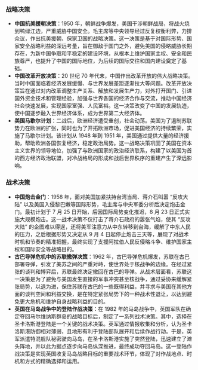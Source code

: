 ### 战略决策

- **中国抗美援朝决策**：1950 年，朝鲜战争爆发，美国干涉朝鲜战局，将战火烧到鸭绿江边，严重威胁中国安全。毛主席等中央领导经过反复权衡利弊，力排众议，作出抗美援朝、保家卫国的战略决策。这一决策是基于对国际形势、国家安全战略利益的深远考量，旨在御敌于国门之外，避免美国的侵略威胁长期存在，为新中国争取和平稳定的建设环境，从根本上维护国家主权、安全和民族尊严，也提升了中国的国际地位，为后续的国际交往和国内建设奠定了基础。
- **中国改革开放决策**：20 世纪 70 年代末，中国作出改革开放的伟大战略决策。当时中国面临着经济发展缓慢、与世界发展差距逐渐拉大等问题。改革开放决策旨在通过对内改革调整生产关系、解放和发展生产力，对外打开国门、引进国外资金技术和管理经验，加强与世界各国的经济合作与交流，推动中国经济社会快速发展，实现国家富强、人民富裕。这一决策改变了中国的发展轨迹，使中国逐步融入世界经济体系，成为世界第二大经济体。
- **美国马歇尔计划**：二战后，欧洲经济遭受重创，社会动荡。美国为了遏制苏联势力在欧洲的扩张，同时也为了开拓欧洲市场，促进美国经济的持续繁荣，实施了马歇尔计划。该计划从 1948 年到 1951 年，美国通过提供大量的经济援助，帮助欧洲各国恢复经济，稳定政治局势。这一战略决策巩固了美国在资本主义世界的领导地位，加强了与欧洲国家的政治经济联系，构建了以美国为首的西方经济政治联盟，对冷战格局的形成和战后世界秩序的重建产生了深远影响。

### 战术决策

- **中国炮击金门**：1958 年，面对美国加紧扶持台湾当局、蒋介石叫嚣 “反攻大陆” 以及美国入侵黎巴嫩等国际形势，毛主席与中央军委分析后决定炮击金门。最初计划于 7 月 25 日开始，后因国际局势变化推迟，8 月 23 日正式实施大规模炮击。这一战术决策不仅打击了蒋介石政府的嚣张气焰，使其 “反攻大陆” 的企图难以得逞，还将美军注意力从中东转移到台海，缓解了中东人民的压力，之后根据形势又决定从 9 月 4 日起停止炮击三天等，展现了对战术时机和节奏的精准把握，最终实现了支援阿拉伯人民反侵略斗争、维护国家主权和国际安全等战略目的。
- **古巴导弹危机中的苏联撤弹决策**：1962 年，古巴导弹危机爆发，苏联在古巴部署导弹，引发了美苏之间的严重对峙，使世界处于核战争的边缘。在经过紧张的谈判和博弈后，苏联最终决定撤回在古巴的导弹。从战术层面看，苏联这一决策是为了避免与美国发生直接的军事冲突甚至核战争，通过妥协来缓解紧张局势，以退为进，保住苏联在古巴的一些既得利益，并寻求与美国在其他方面的谈判空间和利益交换，是在特定紧张局势下的一种战术性退让，以达到避免更大危机和维护自身战略利益的目的。
- **英国在马岛战争中的登陆作战决策**：在 1982 年的马岛战争中，英国军队在确定夺回马尔维纳斯群岛的战略目标后，制定了一系列战术决策。其中，选择在圣卡洛斯港登陆是一个关键的战术决策。英军通过情报收集和分析，认为圣卡洛斯港防御相对薄弱，且地形有利于登陆部队展开和后续作战行动。于是，英军派遣特混舰队秘密驶向马岛，在圣卡洛斯港实施了突然登陆，迅速建立了滩头阵地，并以此为据点逐步向马岛纵深推进，最终成功夺回马岛。这一登陆作战决策是实现英国收复马岛战略目标的重要战术环节，体现了对作战地点、时机和方式的精确选择和运用。
